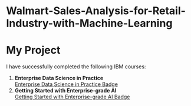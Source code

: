 # Walmart-Sales-Analysis-for-Retail-Industry-with-Machine-Learning

<h1>My Project</h1>

<p>I have successfully completed the following IBM courses:</p>

<ol>
  <li>
    <strong>Enterprise Data Science in Practice</strong><br>
    <a href="https://www.credly.com/badges/f33f5bde-6c46-4a4f-9fc7-88d0e63335c3/public_url">
      Enterprise Data Science in Practice Badge
    </a>
  </li>
  <li>
    <strong>Getting Started with Enterprise-grade AI</strong><br>
    <a href="https://www.credly.com/badges/d05d8bf0-bd9f-4988-ba23-23c4cf3a562d/public_url">
      Getting Started with Enterprise-grade AI Badge
    </a>
  </li>
</ol>
